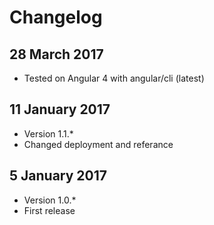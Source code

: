# Changelog

## 28 March 2017
- Tested on Angular 4 with angular/cli (latest)

## 11 January 2017
- Version 1.1.*
- Changed deployment and referance

## 5 January 2017

- Version 1.0.*
- First release

